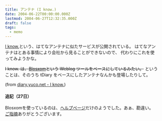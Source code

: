 ```yaml
---
title: アンテナ (I know.)
date: 2004-06-22T00:00:00.000Z
lastmod: 2004-06-27T12:32:35.000Z
draft: false
tags:
  - memo
---
```


[I know.](http://i-know.jp/)という、はてなアンテナに似たサービスが公開されている。 はてなアンテナはとある事情により会社から見ることができないので、 代わりにこれを使ってみようかな。

~~I know. は、[Blosxom](http://www.blosxom.com/)という Weblog ツールをベースにしているみたい。~~ ということは、そのうち tDiary をベースにしたアンテナなんかも登場したりして。

(from [diary.yuco.net - I know.](http://diary.yuco.net/20040621.html#p02))

#### 追記（27日）

Blosxomを使っているのは、[ヘルプページ](http://help.i-know.jp/)だけのようでした。あぁ、勘違い。 [ご指摘](https://www.machu.jp/diary/20040622.html#t01)ありがとうございます。
